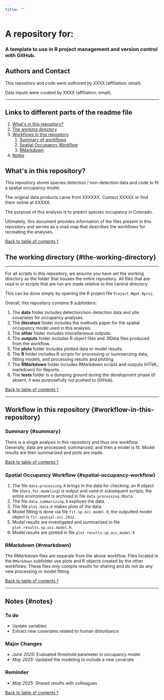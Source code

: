 ```yaml
---
title: ""
---
```


#  A repository for:

### A template to use in R project management and version control with GitHub.

## Authors and Contact

This repository and code were authored by XXXX (affiliation; email).

Data inputs were curated by XXXX (affiliation; email).

------------------------------------------------------------------------

## Links to different parts of the readme file

1.  [What's in this repository?](#whats-in-this-repository?)
2.  [The working directory](#the-working-directory)
3.  [Workflows in this repository](#workflow-in-this-repository)
    1.  [Summary of workflows](#summary)
    2.  [Spatial Occupancy Workflow](#spatial-occupancy-workflow)
    3.  [RMarkdown](#rmarkdown)
4.  [Notes](#notes)

## What's in this repository?

This repository stores species detection / non-detection data and code to fit a spatial occupancy model.

The original data products came from XXXXXX. Contact XXXXX or find them online at XXXXX.

The purpose of this analysis is to predict species occupancy in Colorado.

Ultimately, this document provides information of the files present in this repository and serves as a road map that describes the workflows for recreating the analyses.

[Back to table of contents ⤒](#a-repository-for)

## The working directory {#the-working-directory}

------------------------------------------------------------------------

For all scripts in this repository, we assume you have set the working directory as the folder that houses the entire repository. All files that are read in or scripts that are run are made relative to this central directory.

This can be done simply by opening the R project file `Project.Mgmt.Rproj`.

Overall, this repository contains 8 subfolders:

1)  The **data** folder includes detection/non-detection data and site covariates for occupancy analyses.
2)  The **literature** folder includes the methods paper for the spatial occupancy model used in this analysis.
3)  The **other** folder includes miscellaneous outputs.
4)  The **outputs** folder includes R object files and .RData files produced from the workflow.
5)  The **plots** folder includes plotted data or model results.
6)  The **R** folder includes R scripts for processing or summarizing data, fitting models, and processing results and plotting.
7)  The **RMarkdown** folder includes RMarkdown scripts and outputs (HTML, markdown) for Reports.
8)  The **tests** folder is a dumping ground during the development phase (if absent, it was purposefully not pushed to GitHub).

[Back to table of contents ⤒](#a-repository-for)

------------------------------------------------------------------------

## Workflow in this repository {#workflow-in-this-repository}

### Summary {#summary}

There is a single analysis in this repository and thus one workflow. Generally, data are processed, summarized, and then a model is fit. Model results are then summarized and plots are made.

[Back to table of contents ⤒](#a-repository-for)

### Spatial Occupancy Workflow {#spatial-occupancy-workflow}

1)  The file `data.processing.R` brings in the data for checking; an R object file (`data.for.modeling`) is output and used in subsequent scripts; the entire environment is archived in file `data.processing.RData`.
2)  The file `data.summarizing.R` explores the data.
3)  The file `plot.data.R` makes plots of the data.
4)  Model fitting is done via file `fit.sp.occ.model.R`; the outputted model object is `fit.spatial.occ.2022`.
5)  Model results are investigated and summarized in file `plot.results.sp.occ.model.R`.
6)  Model results are plotted in file `plot.results.sp.occ.model.R`

### RMarkdown {#rmarkdown}

The RMarkdown files are separate from the above workflow. Files located in the `RMarkdown` subfolder use plots and R objects created by the other workflows. These files only compile results for sharing and do not do any new processing or model fitting.

[Back to table of contents ⤒](#a-repository-for)

------------------------------------------------------------------------

## Notes {#notes}

### To do

-   Update variables
-   Extract new covariates related to human disturbance

### Major Changes

-   *June 2025:* Evaluated threshold parameter in occupancy model
-   *May 2025:* Updated the modeling to include a new covariate

### Reminder

-   *May 2025:* Shared results with colleagues

[Back to table of contents ⤒](#a-repository-for)
